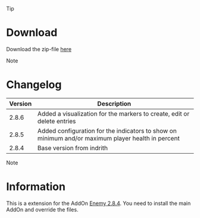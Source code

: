 > [!TIP]
> # Download
> Download the zip-file [here](https://github.com/Makume/ReturnOfReckoning-AddOns/blob/main/Enemy/Enemy.zip)

> [!NOTE]
> # Changelog
> 
> | Version  | Description |
> | ------------- | ------------- |
> | 2.8.6  | Added a visualization for the markers to create, edit or delete entries  |
> | 2.8.5  | Added configuration for the indicators to show on minimum and/or maximum player health in percent  |
> | 2.8.4  | Base version from indrith  |

> [!NOTE]
> # Information
> 
> This is a extension for the AddOn [Enemy 2.8.4](https://tools.idrinth.de/addons/enemy/). You need to install the main AddOn and override the files.
